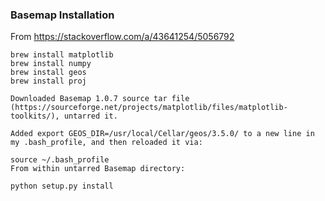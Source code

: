 ### Basemap Installation

From https://stackoverflow.com/a/43641254/5056792

```
brew install matplotlib
brew install numpy
brew install geos
brew install proj

Downloaded Basemap 1.0.7 source tar file (https://sourceforge.net/projects/matplotlib/files/matplotlib-toolkits/), untarred it.

Added export GEOS_DIR=/usr/local/Cellar/geos/3.5.0/ to a new line in my .bash_profile, and then reloaded it via:

source ~/.bash_profile
From within untarred Basemap directory:

python setup.py install
```
